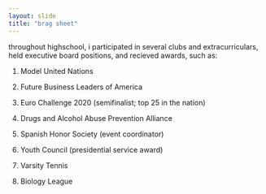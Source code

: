 ```yaml
---
layout: slide
title: "brag sheet"
---
```

throughout highschool, i participated in several clubs and extracurriculars, held executive board positions, and recieved awards, such as: 


1. Model United Nations


2. Future Business Leaders of America


3. Euro Challenge 2020 (semifinalist; top 25 in the nation)


4. Drugs and Alcohol Abuse Prevention Alliance


5. Spanish Honor Society (event coordinator)


6. Youth Council (presidential service award)


7. Varsity Tennis


8. Biology League 
